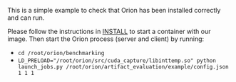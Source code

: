 This is a simple example to check that Orion has been installed correctly and can run.

Please follow the instructions in [INSTALL](INSTALL.md) to start a container with our image.
Then start the Orion process (server and client) by running:
* `cd /root/orion/benchmarking`
* `LD_PRELOAD="/root/orion/src/cuda_capture/libinttemp.so" python launch_jobs.py /root/orion/artifact_evaluation/example/config.json 1 1 1`